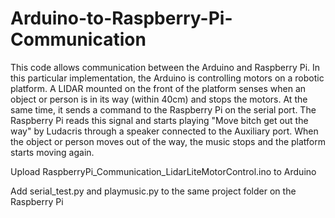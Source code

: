 # Arduino-to-Raspberry-Pi-Communication

This code allows communication between the Arduino and Raspberry Pi. In this particular implementation, the Arduino is controlling motors on a robotic platform. A LIDAR mounted on the front of the platform senses when an object or person is in its way (within 40cm) and stops the motors. At the same time, it sends a command to the Raspberry Pi on the serial port. The Raspberry Pi reads this signal and starts playing "Move bitch get out the way" by Ludacris through a speaker connected to the Auxiliary port. When the object or person moves out of the way, the music stops and the platform starts moving again.  

Upload RaspberryPi_Communication_LidarLiteMotorControl.ino to Arduino

Add serial_test.py and playmusic.py to the same project folder on the Raspberry Pi
